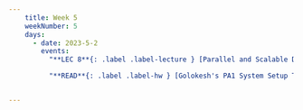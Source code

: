 ```yaml
---
    title: Week 5
    weekNumber: 5
    days:
      - date: 2023-5-2
        events:
          "**LEC 8**{: .label .label-lecture } [Parallel and Scalable Data Processing: Basics (continued)](resources/lectures/Lec_08-Topic3-Part1b-ParallelismBasics.pdf)": 

          "**READ**{: .label .label-hw } [Golokesh's PA1 System Setup Tutorial](resources/labs/PA1_System_Setup_Tutorial.pdf)":


---
```

